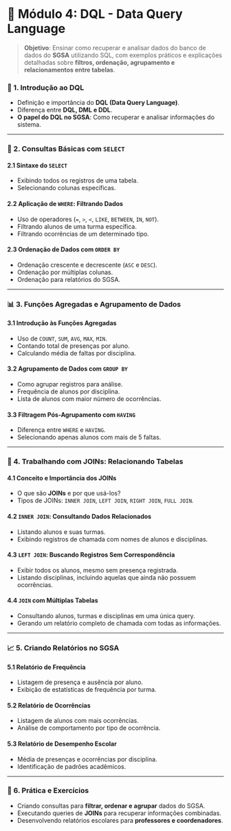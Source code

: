 # **📂 Módulo 4: DQL - Data Query Language**

> **Objetivo**: Ensinar como recuperar e analisar dados do banco de dados do **SGSA** utilizando SQL, com exemplos práticos e explicações detalhadas sobre **filtros, ordenação, agrupamento e relacionamentos entre tabelas**.

### **📌 1. Introdução ao DQL**

- Definição e importância do **DQL (Data Query Language)**.
- Diferença entre **DQL, DML e DDL**.
- **O papel do DQL no SGSA**: Como recuperar e analisar informações do sistema.

------

### **📑 2. Consultas Básicas com `SELECT`**

#### **2.1 Sintaxe do `SELECT`**

- Exibindo todos os registros de uma tabela.
- Selecionando colunas específicas.

#### **2.2 Aplicação de `WHERE`: Filtrando Dados**

- Uso de operadores (`=`, `>`, `<`, `LIKE`, `BETWEEN`, `IN`, `NOT`).
- Filtrando alunos de uma turma específica.
- Filtrando ocorrências de um determinado tipo.

#### **2.3 Ordenação de Dados com `ORDER BY`**

- Ordenação crescente e decrescente (`ASC` e `DESC`).
- Ordenação por múltiplas colunas.
- Ordenação para relatórios do SGSA.

------

### **📊 3. Funções Agregadas e Agrupamento de Dados**

#### **3.1 Introdução às Funções Agregadas**

- Uso de `COUNT`, `SUM`, `AVG`, `MAX`, `MIN`.
- Contando total de presenças por aluno.
- Calculando média de faltas por disciplina.

#### **3.2 Agrupamento de Dados com `GROUP BY`**

- Como agrupar registros para análise.
- Frequência de alunos por disciplina.
- Lista de alunos com maior número de ocorrências.

#### **3.3 Filtragem Pós-Agrupamento com `HAVING`**

- Diferença entre `WHERE` e `HAVING`.
- Selecionando apenas alunos com mais de 5 faltas.

------

### **🔗 4. Trabalhando com JOINs: Relacionando Tabelas**

#### **4.1 Conceito e Importância dos JOINs**

- O que são **JOINs** e por que usá-los?
- Tipos de JOINs: `INNER JOIN`, `LEFT JOIN`, `RIGHT JOIN`, `FULL JOIN`.

#### **4.2 `INNER JOIN`: Consultando Dados Relacionados**

- Listando alunos e suas turmas.
- Exibindo registros de chamada com nomes de alunos e disciplinas.

#### **4.3 `LEFT JOIN`: Buscando Registros Sem Correspondência**

- Exibir todos os alunos, mesmo sem presença registrada.
- Listando disciplinas, incluindo aquelas que ainda não possuem ocorrências.

#### **4.4 `JOIN` com Múltiplas Tabelas**

- Consultando alunos, turmas e disciplinas em uma única query.
- Gerando um relatório completo de chamada com todas as informações.

------

### **📈 5. Criando Relatórios no SGSA**

#### **5.1 Relatório de Frequência**

- Listagem de presença e ausência por aluno.
- Exibição de estatísticas de frequência por turma.

#### **5.2 Relatório de Ocorrências**

- Listagem de alunos com mais ocorrências.
- Análise de comportamento por tipo de ocorrência.

#### **5.3 Relatório de Desempenho Escolar**

- Média de presenças e ocorrências por disciplina.
- Identificação de padrões acadêmicos.

------

### **🚀 6. Prática e Exercícios**

- Criando consultas para **filtrar, ordenar e agrupar** dados do SGSA.
- Executando queries de **JOINs** para recuperar informações combinadas.
- Desenvolvendo relatórios escolares para **professores e coordenadores**.
